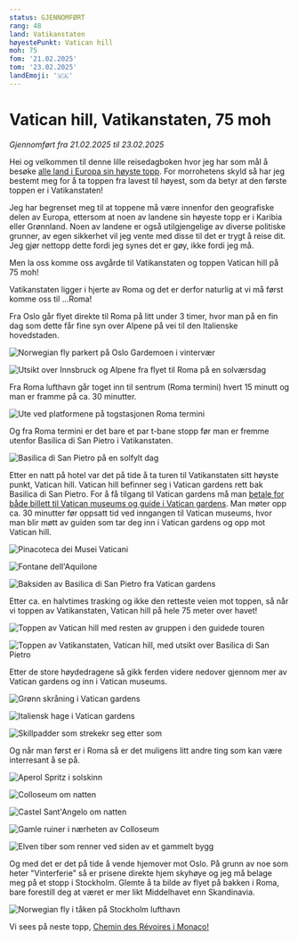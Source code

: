 ```yaml
---
status: GJENNOMFØRT
rang: 48
land: Vatikanstaten
høyestePunkt: Vatican hill
moh: 75
fom: '21.02.2025'
tom: '23.02.2025'
landEmoji: '🇻🇦'
---
```


# Vatican hill, Vatikanstaten, 75 moh

_Gjennomført fra 21.02.2025 til 23.02.2025_

Hei og velkommen til denne lille reisedagboken hvor jeg har som mål å besøke [alle land i Europa sin høyste topp](https://en.wikipedia.org/wiki/List_of_highest_points_of_European_countries). For morrohetens skyld så har jeg bestemt meg for å ta toppen fra lavest til høyest, som da betyr at den første toppen er i Vatikanstaten!

Jeg har begrenset meg til at toppene må være innenfor den geografiske delen av Europa, ettersom at noen av landene sin høyeste topp er i Karibia eller Grønnland. Noen av landene er også utilgjengelige av diverse politiske grunner, av egen sikkerhet vil jeg vente med disse til det er trygt å reise dit. Jeg gjør nettopp dette fordi jeg synes det er gøy, ikke fordi jeg må.

Men la oss komme oss avgårde til Vatikanstaten og toppen Vatican hill på 75 moh!

Vatikanstaten ligger i hjerte av Roma og det er derfor naturlig at vi må først komme oss til ...Roma!

Fra Oslo går flyet direkte til Roma på litt under 3 timer, hvor man på en fin dag som dette får fine syn over Alpene på vei til den Italienske hovedstaden.

![Norwegian fly parkert på Oslo Gardemoen i vintervær](../../assets/48_vatikanstaten/fly/fly-oslo-roma.jpg)

![Utsikt over Innsbruck og Alpene fra flyet til Roma på en solværsdag](../../assets/48_vatikanstaten/fly/innsbruck-fra-lufta.jpg)

Fra Roma lufthavn går toget inn til sentrum (Roma termini) hvert 15 minutt og man er framme på ca. 30 minutter.

![Ute ved platformene på togstasjonen Roma termini](../../assets/48_vatikanstaten/roma/roma-termini.jpg)

Og fra Roma termini er det bare et par t-bane stopp før man er fremme utenfor Basilica di San Pietro i Vatikanstaten.

![Basilica di San Pietro på en solfylt dag](../../assets/48_vatikanstaten/vatikanstaten/basilica-di-san-pietro-zoomet.jpg)

Etter en natt på hotel var det på tide å ta turen til Vatikanstaten sitt høyste punkt, Vatican hill. Vatican hill befinner seg i Vatican gardens rett bak Basilica di San Pietro. For å få tilgang til Vatican gardens må man [betale for både billett til Vatican museums og guide i Vatican gardens](https://tickets.museivaticani.va/home/calendar/visit/Giardini-Vaticani). Man møter opp ca. 30 minutter før oppsatt tid ved inngangen til Vatican museums, hvor man blir møtt av guiden som tar deg inn i Vatican gardens og opp mot Vatican hill.

![Pinacoteca dei Musei Vaticani](../../assets/48_vatikanstaten/vatikanstaten/pinacoteca-dei-musei-vaticani.jpg)

![Fontane dell'Aquilone](../../assets/48_vatikanstaten/vatikanstaten/fontana-dell-aquilone.jpg)

![Baksiden av Basilica di San Pietro fra Vatican gardens](../../assets/48_vatikanstaten/vatikanstaten/baksiden-av-basilica-di-san-pietro.jpg)

Etter ca. en halvtimes trasking og ikke den retteste veien mot toppen, så når vi toppen av Vatikanstaten, Vatican hill på hele 75 meter over havet! 

![Toppen av Vatican hill med resten av gruppen i den guidede touren](../../assets/48_vatikanstaten/vatikanstaten/toppen-av-vatican-hill.jpg)

![Toppen av Vatikanstaten, Vatican hill, med utsikt over Basilica di San Pietro](../../assets/48_vatikanstaten/vatikanstaten/utsikten-fra-vatican-hill.jpg)

Etter de store høydedragene så gikk ferden videre nedover gjennom mer av Vatican gardens og inn i Vatican museums.

![Grønn skråning i Vatican gardens](../../assets/48_vatikanstaten/vatikanstaten/skråning-i-vatican-gardens.jpg)

![Italiensk hage i Vatican gardens](../../assets/48_vatikanstaten/vatikanstaten/italian-garden.jpg)

![Skillpadder som strekekr seg etter som](../../assets/48_vatikanstaten/vatikanstaten/skillpadder.jpg)

Og når man først er i Roma så er det muligens litt andre ting som kan være interresant å se på.

![Aperol Spritz i solskinn](../../assets/48_vatikanstaten/roma/aperol-spritz.jpg)

![Colloseum om natten](../../assets/48_vatikanstaten/roma/coloseo.jpg)

![Castel Sant'Angelo om natten](../../assets/48_vatikanstaten/roma/castel-sant-angelo.jpg)

![Gamle ruiner i nærheten av Colloseum](../../assets/48_vatikanstaten/roma/ruiner.jpg)

![Elven tiber som renner ved siden av et gammelt bygg](../../assets/48_vatikanstaten/roma/elven-tiber.jpg)

Og med det er det på tide å vende hjemover mot Oslo. På grunn av noe som heter "Vinterferie" så er prisene direkte hjem skyhøye og jeg må belage meg på et stopp i Stockholm. Glemte å ta bilde av flyet på bakken i Roma, bare forestill deg at været er mer likt Middelhavet enn Skandinavia.

![Norwegian fly i tåken på Stockholm lufthavn](../../assets/48_vatikanstaten/fly/på-bakken-i-stockholm.jpg)

Vi sees på neste topp, [Chemin des Révoires i Monaco!](/topper/47_monaco)